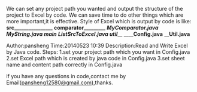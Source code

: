  
   We can set any project path you wanted and output the structure of the project to Excel by code.
   We can save time to do other things which are more important,it is effective.
   Style of Excel which is output by code is like:
________________src________________________________
________________comparator_________________________
______________________MyComparator.java____________
______________________MyString.java________________
________________main_______________________________
______________________ListSrcToExcel.java__________
________________util_______________________________
______________________Config.java__________________
______________________Util.java____________________
 
 
 Author:pansheng
 Time:20140523 10:39
 Description:Read and Write Excel by Java code.
 Steps:
     1.set your project path which you want in Config.java
     2.set Excel path which is created by java code in Config.java
     3.set sheet name and content path correctly in Config.java
   
 if you have any questions in code,contact me by Email(pansheng12580@gmail.com),thanks.
